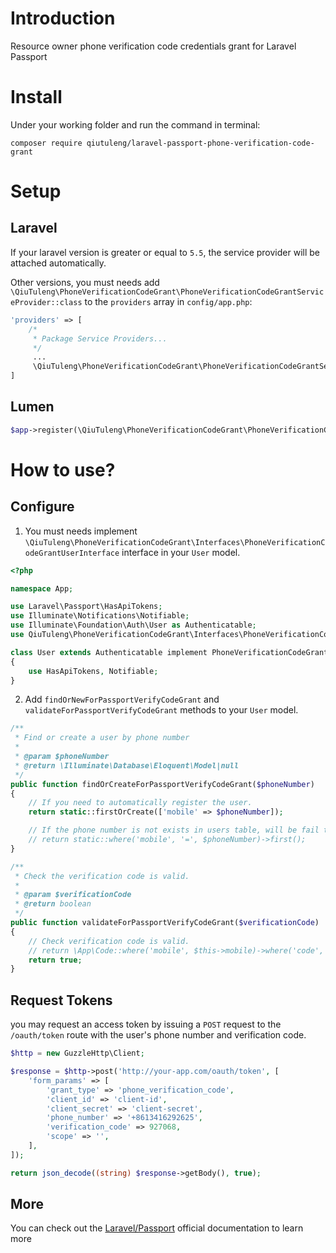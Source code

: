 # Introduction

Resource owner phone verification code credentials grant for Laravel Passport

# Install

Under your working folder and run the command in terminal:

```
composer require qiutuleng/laravel-passport-phone-verification-code-grant
```

# Setup

## Laravel 

If your laravel version is greater or equal to `5.5`, the service provider will be attached automatically.

Other versions, you must needs add `\QiuTuleng\PhoneVerificationCodeGrant\PhoneVerificationCodeGrantServiceProvider::class` to the `providers` array in `config/app.php`:

```php
'providers' => [
    /*
     * Package Service Providers...
     */
     ...
     \QiuTuleng\PhoneVerificationCodeGrant\PhoneVerificationCodeGrantServiceProvider::class,
]
```

## Lumen

```php
$app->register(\QiuTuleng\PhoneVerificationCodeGrant\PhoneVerificationCodeGrantServiceProvider::class);
```

# How to use?

## Configure

1. You must needs implement `\QiuTuleng\PhoneVerificationCodeGrant\Interfaces\PhoneVerificationCodeGrantUserInterface` interface in your `User` model.

```php
<?php

namespace App;

use Laravel\Passport\HasApiTokens;
use Illuminate\Notifications\Notifiable;
use Illuminate\Foundation\Auth\User as Authenticatable;
use QiuTuleng\PhoneVerificationCodeGrant\Interfaces\PhoneVerificationCodeGrantUserInterface;

class User extends Authenticatable implement PhoneVerificationCodeGrantUserInterface
{
    use HasApiTokens, Notifiable;
}
```

2. Add `findOrNewForPassportVerifyCodeGrant` and `validateForPassportVerifyCodeGrant` methods to your `User` model.

```php
/**
 * Find or create a user by phone number
 *
 * @param $phoneNumber
 * @return \Illuminate\Database\Eloquent\Model|null
 */
public function findOrCreateForPassportVerifyCodeGrant($phoneNumber)
{
    // If you need to automatically register the user.
    return static::firstOrCreate(['mobile' => $phoneNumber]);

    // If the phone number is not exists in users table, will be fail to authenticate.
    // return static::where('mobile', '=', $phoneNumber)->first();
}

/**
 * Check the verification code is valid.
 *
 * @param $verificationCode
 * @return boolean
 */
public function validateForPassportVerifyCodeGrant($verificationCode)
{
    // Check verification code is valid.
    // return \App\Code::where('mobile', $this->mobile)->where('code', '=', $verificationCode)->where('expired_at', '>', now()->toDatetimeString())->exists();
    return true;
}
```


## Request Tokens

you may request an access token by issuing a `POST` request to the `/oauth/token` route with the user's phone number and verification code.

```php
$http = new GuzzleHttp\Client;

$response = $http->post('http://your-app.com/oauth/token', [
    'form_params' => [
        'grant_type' => 'phone_verification_code',
        'client_id' => 'client-id',
        'client_secret' => 'client-secret',
        'phone_number' => '+8613416292625',
        'verification_code' => 927068,
        'scope' => '',
    ],
]);

return json_decode((string) $response->getBody(), true);
```

## More

You can check out the [Laravel/Passport](https://laravel.com/docs/master/passport) official documentation to learn more
